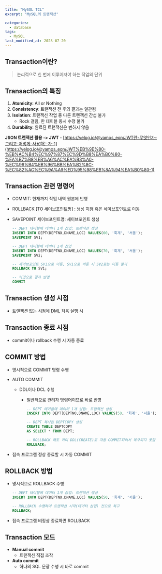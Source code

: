 ```yaml
---
title: "MySQL TCL"
excerpt: "MySQL의 트랜잭션"

categories:
  - database
tags:
  - MySQL
last_modified_at: 2023-07-20
---
```



## Transaction이란?

> 논리적으로 한 번에 이루어져야 하는 작업의 단위
>

## Transaction의 특징
1. **Atomicity**: All or Nothing
2. **Consistency**: 트랜잭션 전 후의 결과는 일관됨
3. **Isolation**: 트랜잭션 작업 중 다른 트랜잭션 간섭 불가
    - Rock 걸림, 한 테이블 동시 수정 불가
4. **Durability**: 완료된 트랜잭션은 변하지 않음


**JSON 트랜젝션 활용 -> JWT**
    - [https://velog.io/@vamos_eon/JWT란-무엇인가-그리고-어떻게-사용하는가-1](https://velog.io/@vamos_eon/JWT%EB%9E%80-%EB%AC%B4%EC%97%87%EC%9D%B8%EA%B0%80-%EA%B7%B8%EB%A6%AC%EA%B3%A0-%EC%96%B4%EB%96%BB%EA%B2%8C-%EC%82%AC%EC%9A%A9%ED%95%98%EB%8A%94%EA%B0%80-1)

## Transaction 관련 명령어

- COMMIT: 현재까지 작업 내역 원본에 반영
- ROLLBACK [TO  세이브포인트명] : 생성 지점 혹은 세이브포인트로 이동
- SAVEPOINT 세이브포인트명: 세이브포인트 생성
    
    ```sql
    -- DEPT 테이블에 데이터 1개 삽입: 트랜잭션 생성
    INSERT INTO DEPT(DEPTNO,DNAME,LOC) VALUES(60, '회계', '서울');
    SAVEPOINT SV1;
    
    -- DEPT 테이블에 데이터 1개 삽입
    INSERT INTO DEPT(DEPTNO,DNAME,LOC) VALUES(70, '회계', '서울');
    SAVEPOINT SV2;
    
    -- 세이브포인트 SV1으로 이동, SV1으로 이동 시 SV2로는 이동 불가
    ROLLBACK TO SV1;
    
    -- 커밋으로 결과 반영
    COMMIT
    ```
    

## Transaction 생성 시점

- 트랜잭션 없는 시점에 DML 처음 실행 시

## Transaction 종료 시점

- commit이나 rollback 수행 시 자동 종료

## COMMIT 방법

- 명시적으로 COMMIT 명령 수행
- AUTO COMMIT
    - DDL이나 DCL 수행
        - 일반적으로 관리자 명령어이므로 바로 반영
            
            ```sql
            -- DEPT 테이블에 데이터 1개 삽입: 트랜잭션 생성
            INSERT INTO DEPT(DEPTNO,DNAME,LOC) VALUES(50, '회계', '서울');
            
            -- DEPT 복사된 DEPTCOPY 생성
            CREATE TABLE DEPTCOPY
            AS SELECT * FROM DEPT;
            
            -- ROLLBACK 해도 이미 DDL(CREATE)로 자동 COMMIT되어서 복구되지 못함 
            ROLLBACK; 
            ```
            
- 접속 프로그램 정상 종료할 시 자동 COMMIT

## ROLLBACK 방법

- 명시적으로 ROLLBACK 수행
    
    ```sql
    -- DEPT 테이블에 데이터 1개 삽입: 트랜잭션 생성
    INSERT INTO DEPT(DEPTNO,DNAME,LOC) VALUES(50, '회계', '서울');
    
    -- ROLLBACK 수행하여 트랜잭션 시작(데이터 삽입) 전으로 복구
    ROLLBACK;
    ```
    
- 접속 프로그램 비정상 종료하면 ROLLBACK

## Transaction 모드

- **Manual commit**
    - 트랜잭션 직접 조작
- **Auto commit**
    - 하나의 SQL 문장 수행 시 바로 commit